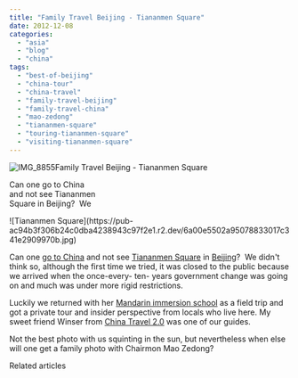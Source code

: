 ```yaml
---
title: "Family Travel Beijing - Tiananmen Square"
date: 2012-12-08
categories: 
  - "asia"
  - "blog"
  - "china"
tags: 
  - "best-of-beijing"
  - "china-tour"
  - "china-travel"
  - "family-travel-beijing"
  - "family-travel-china"
  - "mao-zedong"
  - "tiananmen-square"
  - "touring-tiananmen-square"
  - "visiting-tiananmen-square"
---
```


![IMG_8855](https://pub-ac94b3f306b24c0dba4238943c97f2e1.r2.dev/6a00e5502a95078833017d3e4d015f970c.jpg)Family Travel Beijing - 
Tiananmen Square  
  
Can one go to China  
and not see Tiananmen  
Square in Beijing?  We

<!--more--> ![Tiananmen Square](https://pub-ac94b3f306b24c0dba4238943c97f2e1.r2.dev/6a00e5502a95078833017c341e2909970b.jpg)  
  
  
Can one [go to China](https://pub-ac94b3f306b24c0dba4238943c97f2e1.r2.dev/2012/11/beautiful-china.html "go to china ..travel ") and not see [Tiananmen Square](http://en.wikipedia.org/wiki/Tiananmen_Square "tiananmen square") in [Beijing](https://pub-ac94b3f306b24c0dba4238943c97f2e1.r2.dev/2012/11/forbidden-city-and-beijings-best.html "Beijing best of ")?  We didn't think so, although the first time we tried, it was closed to the public because we arrived when the once-every- ten- years government change was going on and much was under more rigid restrictions.  
  
Luckily we returned with her [Mandarin immersion school](https://pub-ac94b3f306b24c0dba4238943c97f2e1.r2.dev/2012/11/mandarin-immersion-in-china.html "Mandarin immersion in China") as a field trip and got a private tour and insider perspective from locals who live here. My sweet friend Winser from [China Travel 2.0](http://www.chinatravel20.com/ "China Travel 2.0") was one of our guides.  
  
Not the best photo with us squinting in the sun, but nevertheless when else will one get a family photo with Chairmon Mao Zedong?  
  

Related articles

